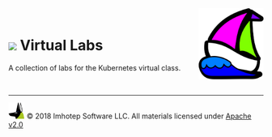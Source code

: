 <img src="assets/k8sland.png" align="right" width="128" height="auto"/>

<br/>

# <img src="../assets/lab.png" width="32" height="auto"/> Virtual Labs

A collection of labs for the Kubernetes virtual class.

<br/>

---
<img src="assets/imhotep_logo.png" width="32" height="auto"/> © 2018 Imhotep Software LLC.
All materials licensed under [Apache v2.0](http://www.apache.org/licenses/LICENSE-2.0)
